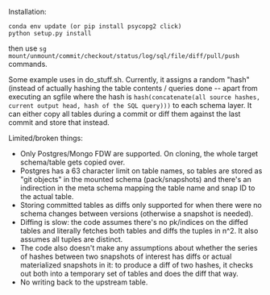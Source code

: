 Installation:

```
conda env update (or pip install psycopg2 click)
python setup.py install
```

then use `sg mount/unmount/commit/checkout/status/log/sql/file/diff/pull/push` commands.

Some example uses in do\_stuff.sh. Currently, it assigns a random "hash" (instead of actually hashing the table contents / queries done -- apart from executing an sgfile where the hash is `hash(concatenate(all source hashes, current output head, hash of the SQL query)))` to each schema layer. It can either copy all tables during a commit or diff them against the last commit and store that instead.

Limited/broken things:

  * Only Postgres/Mongo FDW are supported. On cloning, the whole target schema/table gets copied over.
  * Postgres has a 63 character limit on table names, so tables are stored as "git objects" in the mounted schema (pack/snapshots) and there's an indirection in the meta schema mapping the table name and snap ID to the actual table.
  * Storing committed tables as diffs only supported for when there were no schema changes between versions (otherwise a snapshot is needed).
  * Diffing is slow: the code assumes there's no pk/indices on the diffed tables and literally fetches both tables and diffs the tuples in n^2. It also assumes all tuples are distinct.
  * The code also doesn't make any assumptions about whether the series of hashes between two snapshots of interest has diffs or actual materialized snapshots in it: to produce a diff of two hashes, it checks out both into a temporary set of tables and does the diff that way.
  * No writing back to the upstream table.
